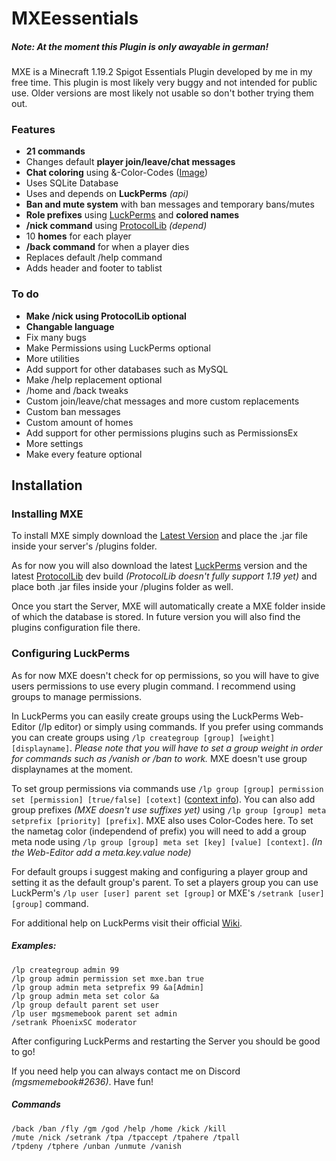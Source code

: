 # MXEessentials

##### Note: At the moment this Plugin is only awayable in german!

MXE is a Minecraft 1.19.2 Spigot Essentials Plugin developed by me in my free time.
This plugin is most likely very buggy and not intended for public use.
Older versions are most likely not usable so don't bother trying them out.


### Features
- **21 commands**
- Changes default **player join/leave/chat messages**
- **Chat coloring** using &-Color-Codes ([Image](https://camo.skyblock.net/4898234defc4ebd6680475bc7729223d3ba78577?url=https:%2F%2Fi.imgur.com%2FxkgOs7u.jpg))
- Uses SQLite Database
- Uses and depends on **LuckPerms** *(api)*
- **Ban and mute system** with ban messages and temporary bans/mutes
- **Role prefixes** using [LuckPerms](https://github.com/LuckPerms/LuckPerms) and **colored names**
- **/nick command** using [ProtocolLib](https://github.com/dmulloy2/ProtocolLib) *(depend)*
- 10 **homes** for each player
- **/back command** for when a player dies
- Replaces default /help command
- Adds header and footer to tablist 

### To do
- **Make /nick using ProtocolLib optional**
- **Changable language**
- Fix many bugs
- Make Permissions using LuckPerms optional
- More utilities
- Add support for other databases such as MySQL
- Make /help replacement optional
- /home and /back tweaks
- Custom join/leave/chat messages and more custom replacements
- Custom ban messages
- Custom amount of homes
- Add support for other permissions plugins such as PermissionsEx
- More settings
- Make every feature optional



## Installation

### Installing MXE

To install MXE simply download the [Latest Version](https://github.com/mgsmemebook/MXE/releases/tag/Latest) and place the .jar file inside your server's /plugins folder.

As for now you will also download the latest [LuckPerms](https://luckperms.net/) version and the latest [ProtocolLib](https://ci.dmulloy2.net/job/ProtocolLib/lastSuccessfulBuild/) dev build *(ProtocolLib doesn't fully support 1.19 yet)* and place both .jar files inside your /plugins folder as well. 

Once you start the Server, MXE will automatically create a MXE folder inside of which the database is stored. In future version you will also find the plugins configuration file there.

### Configuring LuckPerms

As for now MXE doesn't check for op permissions, so you will have to give users permissions to use every plugin command.
I recommend using groups to manage permissions. 

In LuckPerms you can easily create groups using the LuckPerms Web-Editor (/lp editor) or simply using commands.
If you prefer using commands you can create groups using `/lp creategroup [group] [weight] [displayname]`. 
*Please note that you will have to set a group weight in order for commands such as /vanish or /ban to work.* MXE doesn't use group displaynames at the moment.

To set group permissions via commands use `/lp group [group] permission set [permission] [true/false] [cotext]` ([context info](https://luckperms.net/wiki/Context)).
You can also add group prefixes *(MXE doesn't use suffixes yet)* using `/lp group [group] meta setprefix [priority] [prefix]`. MXE also uses Color-Codes here.
To set the nametag color (independend of prefix) you will need to add a group meta node using `/lp group [group] meta set [key] [value] [context]`.
*(In the Web-Editor add a meta.key.value node)*

For default groups i suggest making and configuring a player group and setting it as the default group's parent.
To set a players group you can use LuckPerm's `/lp user [user] parent set [group]` or MXE's `/setrank [user] [group]` command.

For additional help on LuckPerms visit their official [Wiki](https://luckperms.net/wiki/Home).

##### Examples: 
```
/lp creategroup admin 99
/lp group admin permission set mxe.ban true
/lp group admin meta setprefix 99 &a[Admin]
/lp group admin meta set color &a
/lp group default parent set user
/lp user mgsmemebook parent set admin
/setrank PhoenixSC moderator
```


After configuring LuckPerms and restarting the Server you should be good to go!

If you need help you can always contact me on Discord *(mgsmemebook#2636)*. Have fun!



##### Commands
```
/back /ban /fly /gm /god /help /home /kick /kill
/mute /nick /setrank /tpa /tpaccept /tpahere /tpall
/tpdeny /tphere /unban /unmute /vanish
```
